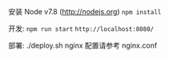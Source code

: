  安装 Node v7.8 (http://nodejs.org)
 `npm install`

开发:
 `npm run start`
 `http://localhost:8080/`

部署:
./deploy.sh
 nginx 配置请参考 nginx.conf
 
